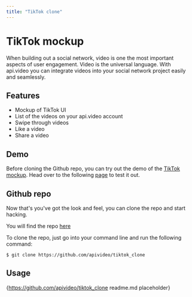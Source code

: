 ```yaml
---
title: "TikTok clone"
---
```


# TikTok mockup

When building out a social network, video is one the most important aspects of user engagement. Video is the universal language. With api.video you can integrate videos into your social network project easily and seamlessly.

## Features

- Mockup of TikTok UI
- List of the videos on your api.video account
- Swipe through videos
- Like a video
- Share a video

## Demo

Before cloning the Github repo, you can try out the demo of the [TikTok mockup](https://api-video-tiktok-demo.vercel.app/). Head over to the following [page](https://api-video-tiktok-demo.vercel.app/) to test it out.

## Github repo

Now that's you've got the look and feel, you can clone the repo and start hacking.

You will find the repo [here](https://github.com/apivideo/tiktok_clone)

To clone the repo, just go into your command line and run the following command:

```
$ git clone https://github.com/apivideo/tiktok_clone
```

## Usage

{https://github.com/apivideo/tiktok_clone readme.md placeholder}
